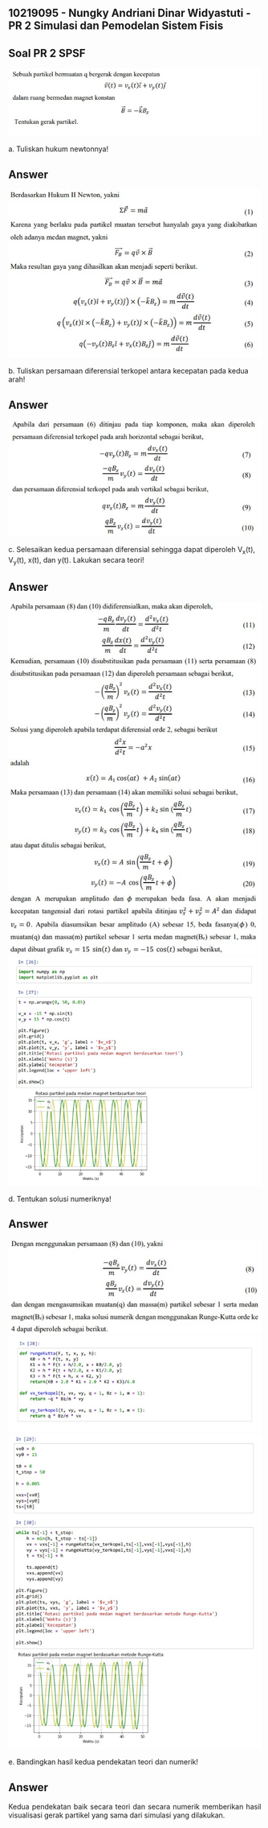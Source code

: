 ## 10219095 - Nungky Andriani Dinar Widyastuti - PR 2 Simulasi dan Pemodelan Sistem Fisis
## Soal PR 2 SPSF
![alt text](https://github.com/nungkyadw/python-jupyter-notebook/blob/main/tugas_spsf/10219095_tugas2/soal.jpg)

a. Tuliskan hukum newtonnya!
## Answer
![alt text](https://github.com/nungkyadw/python-jupyter-notebook/blob/main/tugas_spsf/10219095_tugas2/Jawaban_a.jpg)

b. Tuliskan persamaan diferensial terkopel antara kecepatan pada kedua arah!
## Answer
![alt text](https://github.com/nungkyadw/python-jupyter-notebook/blob/main/tugas_spsf/10219095_tugas2/Jawaban_b.jpg)

c. Selesaikan kedua persamaan diferensial sehingga dapat diperoleh V<sub>x</sub>(t), V<sub>y</sub>(t), x(t), dan y(t). Lakukan secara teori!
## Answer
![alt text](https://github.com/nungkyadw/python-jupyter-notebook/blob/main/tugas_spsf/10219095_tugas2/Jawaban_c.jpg)
![alt text](https://github.com/nungkyadw/python-jupyter-notebook/blob/main/tugas_spsf/10219095_tugas2/Pendekatan_teori_1.jpg)

d. Tentukan solusi numeriknya!
## Answer
![alt text](https://github.com/nungkyadw/python-jupyter-notebook/blob/main/tugas_spsf/10219095_tugas2/Jawaban_d.jpg)
![alt text](https://github.com/nungkyadw/python-jupyter-notebook/blob/main/tugas_spsf/10219095_tugas2/Pendekatan_numerik_1.jpg)
![alt text](https://github.com/nungkyadw/python-jupyter-notebook/blob/main/tugas_spsf/10219095_tugas2/Pendekatan_numerik_2.jpg)

e. Bandingkan hasil kedua pendekatan teori dan numerik!
## Answer
<p align="justify">
Kedua pendekatan baik secara teori dan secara numerik memberikan hasil visualisasi gerak partikel yang sama dari simulasi yang dilakukan.
</p>
